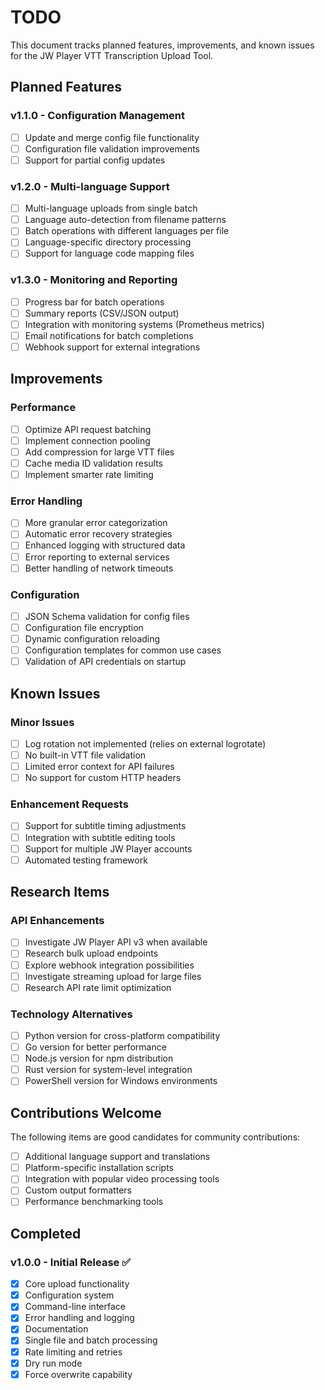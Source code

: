 # TODO

This document tracks planned features, improvements, and known issues for the JW Player VTT Transcription Upload Tool.

## Planned Features

### v1.1.0 - Configuration Management
- [ ] Update and merge config file functionality
- [ ] Configuration file validation improvements
- [ ] Support for partial config updates

### v1.2.0 - Multi-language Support
- [ ] Multi-language uploads from single batch
- [ ] Language auto-detection from filename patterns
- [ ] Batch operations with different languages per file
- [ ] Language-specific directory processing
- [ ] Support for language code mapping files

### v1.3.0 - Monitoring and Reporting
- [ ] Progress bar for batch operations
- [ ] Summary reports (CSV/JSON output)
- [ ] Integration with monitoring systems (Prometheus metrics)
- [ ] Email notifications for batch completions
- [ ] Webhook support for external integrations

## Improvements

### Performance
- [ ] Optimize API request batching
- [ ] Implement connection pooling
- [ ] Add compression for large VTT files
- [ ] Cache media ID validation results
- [ ] Implement smarter rate limiting

### Error Handling
- [ ] More granular error categorization
- [ ] Automatic error recovery strategies
- [ ] Enhanced logging with structured data
- [ ] Error reporting to external services
- [ ] Better handling of network timeouts

### Configuration
- [ ] JSON Schema validation for config files
- [ ] Configuration file encryption
- [ ] Dynamic configuration reloading
- [ ] Configuration templates for common use cases
- [ ] Validation of API credentials on startup

## Known Issues

### Minor Issues
- [ ] Log rotation not implemented (relies on external logrotate)
- [ ] No built-in VTT file validation
- [ ] Limited error context for API failures
- [ ] No support for custom HTTP headers

### Enhancement Requests
- [ ] Support for subtitle timing adjustments
- [ ] Integration with subtitle editing tools
- [ ] Support for multiple JW Player accounts
- [ ] Automated testing framework

## Research Items

### API Enhancements
- [ ] Investigate JW Player API v3 when available
- [ ] Research bulk upload endpoints
- [ ] Explore webhook integration possibilities
- [ ] Investigate streaming upload for large files
- [ ] Research API rate limit optimization

### Technology Alternatives
- [ ] Python version for cross-platform compatibility
- [ ] Go version for better performance
- [ ] Node.js version for npm distribution
- [ ] Rust version for system-level integration
- [ ] PowerShell version for Windows environments

## Contributions Welcome

The following items are good candidates for community contributions:

- [ ] Additional language support and translations
- [ ] Platform-specific installation scripts
- [ ] Integration with popular video processing tools
- [ ] Custom output formatters
- [ ] Performance benchmarking tools

## Completed

### v1.0.0 - Initial Release ✅
- [x] Core upload functionality
- [x] Configuration system
- [x] Command-line interface
- [x] Error handling and logging
- [x] Documentation
- [x] Single file and batch processing
- [x] Rate limiting and retries
- [x] Dry run mode
- [x] Force overwrite capability